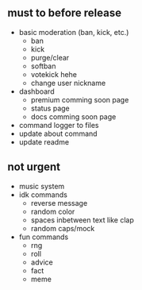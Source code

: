 ## must to before release
- basic moderation (ban, kick, etc.)
  - ban
  - kick
  - purge/clear
  - softban
  - votekick hehe
  - change user nickname
- dashboard
  - premium comming soon page
  - status page
  - docs comming soon page
- command logger to files
- update about command
- update readme

## not urgent
- music system
- idk commands
  - reverse message
  - random color
  - spaces inbetween text like clap
  - random caps/mock
- fun commands
  - rng
  - roll
  - advice
  - fact
  - meme